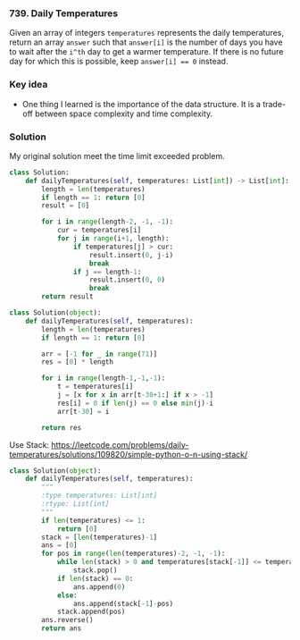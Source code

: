 ### 739. Daily Temperatures

Given an array of integers `temperatures` represents the daily temperatures, return an array `answer` such that `answer[i]` is the number of days you have to wait after the `i^th` day to get a warmer temperature. If there is no future day for which this is possible, keep `answer[i] == 0` instead.


### Key idea
- One thing I learned is the importance of the data structure. It is a trade-off between space complexity and time complexity.




### Solution
My original solution meet the time limit exceeded problem.
```python
class Solution:
    def dailyTemperatures(self, temperatures: List[int]) -> List[int]:
        length = len(temperatures)
        if length == 1: return [0]
        result = [0]

        for i in range(length-2, -1, -1):
            cur = temperatures[i]
            for j in range(i+1, length):
                if temperatures[j] > cur:
                    result.insert(0, j-i)
                    break
                if j == length-1:
                    result.insert(0, 0)
                    break
        return result
```

```python
class Solution(object):
    def dailyTemperatures(self, temperatures):
        length = len(temperatures)
        if length == 1: return [0]

        arr = [-1 for _ in range(71)]
        res = [0] * length

        for i in range(length-1,-1,-1):
            t = temperatures[i]
            j = [x for x in arr[t-30+1:] if x > -1]
            res[i] = 0 if len(j) == 0 else min(j)-i
            arr[t-30] = i

        return res
```
Use Stack: https://leetcode.com/problems/daily-temperatures/solutions/109820/simple-python-o-n-using-stack/

```python
class Solution(object):
    def dailyTemperatures(self, temperatures):
        """
        :type temperatures: List[int]
        :rtype: List[int]
        """
        if len(temperatures) <= 1:
            return [0]
        stack = [len(temperatures)-1]
        ans = [0]
        for pos in range(len(temperatures)-2, -1, -1):
            while len(stack) > 0 and temperatures[stack[-1]] <= temperatures[pos]:
                stack.pop()
            if len(stack) == 0:
                ans.append(0)
            else:
                ans.append(stack[-1]-pos)
            stack.append(pos)
        ans.reverse()
        return ans
```

